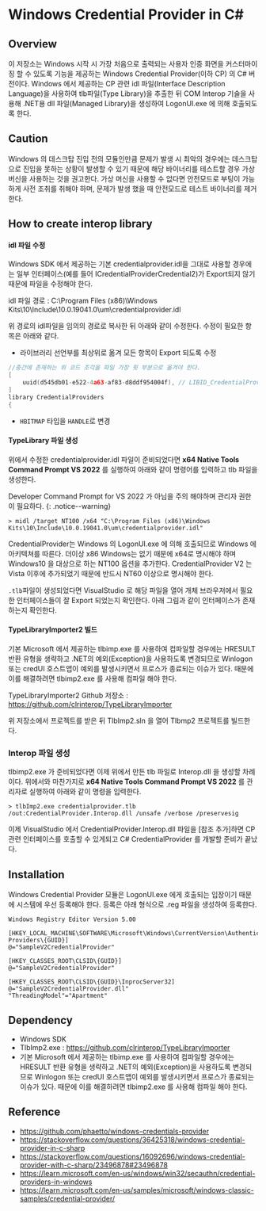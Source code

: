 # Windows Credential Provider in C# 

## Overview

이 저장소는 Windows 시작 시 가장 처음으로 출력되는 사용자 인증 화면을 커스터마이징 할 수 있도록 기능을 제공하는 Windows Credential Provider(이하 CP) 의 C# 버전이다. Windows 에서 제공하는 CP 관련 idl 파일(Interface Description Language)을 사용하여 tlb파일(Type Library)을 추출한 뒤 COM Interop 기술을 사용해 .NET용 dll 파일(Managed Library)을 생성하여 LogonUI.exe 에 의해 호출되도록 한다.



## Caution

Windows 의 데스크탑 진입 전의 모듈인만큼 문제가 발생 시 최악의 경우에는 데스크탑으로 진입을 못하는 상황이 발생할 수 있기 때문에 해당 바이너리를 테스트할 경우 가상 버신을 사용하는 것을 권고한다. 가상 머신을 사용할 수 없다면 안전모드로 부팅이 가능하게 사전 조취를 취해야 하며, 문제가 발생 했을 때  안전모드로 테스트 바이너리를 제거한다.



## How to create interop library

#### idl 파일 수정

Windows SDK 에서 제공하는 기본 credentialprovider.idl을 그대로 사용할 경우에는 일부 인터페이스(예를 들어 ICredentialProviderCredential2)가 Export되지 않기 때문에  파일을 수정해야 한다. 

idl 파일 경로 : C:\Program Files (x86)\Windows Kits\10\Include\10.0.19041.0\um\credentialprovider.idl 

위 경로의 idl파일을 임의의 경로로 복사한 뒤 아래와 같이 수정한다. 수정이 필요한 항목은 아래와 같다.

- 라이브러리 선언부를 최상위로 옮겨 모든 항목이 Export 되도록 수정

```c++
//중간에 존재하는 위 코드 조각을 파일 가장 윗 부분으로 옮겨야 한다.
[
    uuid(d545db01-e522-4a63-af83-d8ddf954004f), // LIBID_CredentialProviders
]
library CredentialProviders
{
```

- `HBITMAP` 타입을 `HANDLE`로 변경



#### TypeLibrary 파일 생성

위에서 수정한 credentialprovider.idl 파일이 준비되었다면 **x64 Native Tools Command Prompt VS 2022** 를 실행하여 아래와 같이 명령어를 입력하고 tlb 파일을 생성한다.

Developer Command Prompt for VS 2022 가 아님을 주의 해야하며 관리자 권한이 필요하다. {: .notice--warning}

```> midl /target NT100 /x64 "C:\Program Files (x86)\Windows Kits\10\Include\10.0.19041.0\um\credentialprovider.idl"```



CredentialProvider는 Windows 의 LogonUI.exe 에 의해 호출되므로 Windows 에 아키텍쳐를 따른다. 더이상 x86 Windows는 없기 때문에 x64로 명시해야 하며 Windows10 을 대상으로 하는 NT100 옵션을 추가한다. CredentialProvider V2 는 Vista 이후에 추가되었기 때문에 반드시 NT60 이상으로 명시해야 한다.

`.tlb`파일이 생성되었다면 VisualStudio 로 해당 파일을 열어 개체 브라우저에서 필요한 인터페이스들이 잘 Export 되었는지 확인한다.  아래 그림과 같이 인터페이스가 존재하는지 확인한다.



#### TypeLibraryImporter2 빌드

기본  Microsoft 에서 제공하는 tlbimp.exe 를 사용하여 컴파일할 경우에는 HRESULT 반환 유형을 생략하고 .NET의 예외(Exception)을 사용하도록 변경되므로 Winlogon 또는 credUI 호스트앱이 예외를 발생시키면서 프로스가 종료되는 이슈가 있다. 때문에 이를 해결하려면 tlbimp2.exe 를 사용해 컴파일 해야 한다.

TypeLibraryImporter2 Github 저장소 : https://github.com/clrinterop/TypeLibraryImporter

위 저장소에서 프로젝트를 받은 뒤 TlbImp2.sln 을 열어 Tlbmp2 프로젝트를 빌드한다.



### Interop 파일 생성

tlbimp2.exe 가 준비되었다면 이제 위에서 만든 tlb 파일로 Interop.dll 을 생성할 차례이다. 위에서와 마찬가지로 **x64 Native Tools Command Prompt VS 2022** 를 관리자로 실행하여 아래와 같이 명령을 입력한다.

```> tlbImp2.exe credentialprovider.tlb /out:CredentialProvider.Interop.dll /unsafe /verbose /preservesig```

이제 VisualStudio 에서 CredentialProvider.Interop.dll 파일을 [참조 추가]하면 CP관련 인터페이스를 호출할 수 있게되고 C# CredentialProvider 를 개발할 준비가 끝났다.



## Installation

Windows Credential Provider 모듈은 LogonUI.exe 에게 호출되는 입장이기 때문에 시스템에 우선 등록해야 한다. 등록은 아래 형식으로 .reg 파일을 생성하여 등록한다.

```
Windows Registry Editor Version 5.00

[HKEY_LOCAL_MACHINE\SOFTWARE\Microsoft\Windows\CurrentVersion\Authentication\Credential Providers\{GUID}]
@="SampleV2CredentialProvider"

[HKEY_CLASSES_ROOT\CLSID\{GUID}]
@="SampleV2CredentialProvider"

[HKEY_CLASSES_ROOT\CLSID\{GUID}\InprocServer32]
@="SampleV2CredentialProvider.dll"
"ThreadingModel"="Apartment"
```



## Dependency

-  Windows SDK
-  TlbImp2.exe : https://github.com/clrinterop/TypeLibraryImporter
  - 기본  Microsoft 에서 제공하는 tlbimp.exe 를 사용하여 컴파일할 경우에는 HRESULT 반환 유형을 생략하고 .NET의 예외(Exception)을 사용하도록 변경되므로 Winlogon 또는 credUI 호스트앱이 예외를 발생시키면서 프로스가 종료되는 이슈가 있다. 때문에 이를 해결하려면 tlbimp2.exe 를 사용해 컴파일 해야 한다.
  
  

## Reference

- https://github.com/phaetto/windows-credentials-provider
- https://stackoverflow.com/questions/36425318/windows-credential-provider-in-c-sharp
- https://stackoverflow.com/questions/16092696/windows-credential-provider-with-c-sharp/23496878#23496878
- https://learn.microsoft.com/en-us/windows/win32/secauthn/credential-providers-in-windows
- https://learn.microsoft.com/en-us/samples/microsoft/windows-classic-samples/credential-provider/
